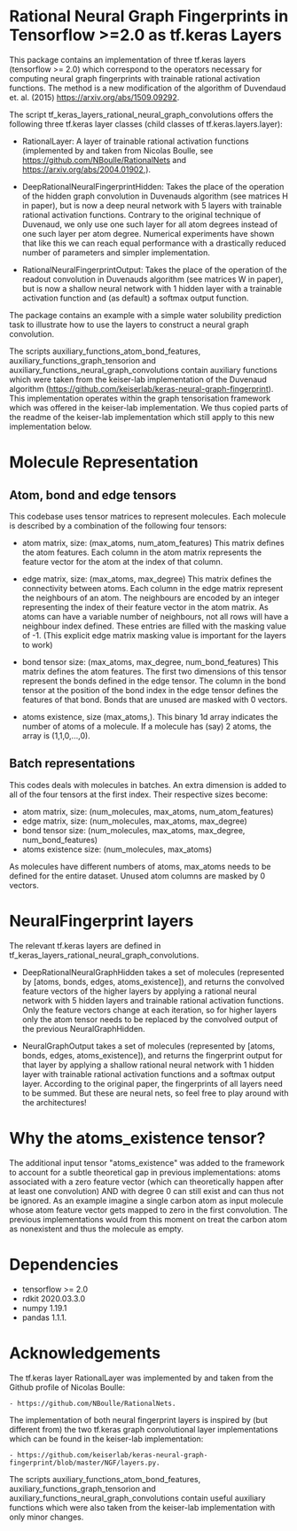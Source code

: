 # Rational Neural Graph Fingerprints in Tensorflow >=2.0 as tf.keras Layers

This package contains an implementation of three tf.keras layers (tensorflow >= 2.0) which correspond to the operators necessary for computing neural graph fingerprints with trainable rational activation functions. The method is a new modification of the algorithm of Duvendaud et. al. (2015) https://arxiv.org/abs/1509.09292.

The script tf_keras_layers_rational_neural_graph_convolutions offers the following three tf.keras layer classes (child classes of tf.keras.layers.layer):

- RationalLayer: A layer of trainable rational activation functions (implemented by and taken from Nicolas Boulle, see https://github.com/NBoulle/RationalNets and https://arxiv.org/abs/2004.01902,).

- DeepRationalNeuralFingerprintHidden: Takes the place of the operation of the hidden graph convolution in Duvenauds algorithm (see matrices H in paper), but is now a deep neural network with 5 layers with trainable rational activation functions. Contrary to the original technique of Duvenaud, we only use one such layer for all atom degrees instead of one such layer per atom degree. Numerical experiments have shown that like this we can reach equal performance with a drastically reduced number of parameters and simpler implementation.

- RationalNeuralFingerprintOutput: Takes the place of the operation of the readout convolution in Duvenauds algorithm (see matrices W in paper), but is now a shallow neural network with 1 hidden layer with a trainable activation function and (as default) a softmax output function.

The package contains an example with a simple water solubility prediction task to illustrate how to use the layers to construct a neural graph convolution.

The scripts auxiliary_functions_atom_bond_features, auxiliary_functions_graph_tensorion and auxiliary_functions_neural_graph_convolutions contain auxiliary functions which were taken from the keiser-lab implementation of the Duvenaud algorithm (https://github.com/keiserlab/keras-neural-graph-fingerprint). This implementation operates within the graph tensorisation framework which was offered in the keiser-lab implementation. We thus copied parts of the readme of the keiser-lab implementation which still apply to this new implementation below.


# Molecule Representation

## Atom, bond and edge tensors

This codebase uses tensor matrices to represent molecules. Each molecule is described by a combination of the following four tensors:

- atom matrix, size: (max_atoms, num_atom_features) This matrix defines the atom features. Each column in the atom matrix represents the feature vector for the atom at the index of that column.

- edge matrix, size: (max_atoms, max_degree) This matrix defines the connectivity between atoms. Each column in the edge matrix represent the neighbours of an atom. The neighbours are encoded by an integer representing the index of their feature vector in the atom matrix. As atoms can have a variable number of neighbours, not all rows will have a neighbour index defined. These entries are filled with the masking value of -1. (This explicit edge matrix masking value is important for the layers to work)

- bond tensor size: (max_atoms, max_degree, num_bond_features) This matrix defines the atom features. The first two dimensions of this tensor represent the bonds defined in the edge tensor. The column in the bond tensor at the position of the bond index in the edge tensor defines the features of that bond. Bonds that are unused are masked with 0 vectors.
    
- atoms existence, size (max_atoms,). This binary 1d array indicates the number of atoms of a molecule. If a molecule has (say) 2 atoms, the array is (1,1,0,...,0).



## Batch representations

This codes deals with molecules in batches. An extra dimension is added to all of the four tensors at the first index. Their respective sizes become:

- atom matrix, size: (num_molecules, max_atoms, num_atom_features)
- edge matrix, size: (num_molecules, max_atoms, max_degree)
- bond tensor size: (num_molecules, max_atoms, max_degree, num_bond_features)
- atoms existence size: (num_molecules, max_atoms)

As molecules have different numbers of atoms, max_atoms needs to be defined for the entire dataset. Unused atom columns are masked by 0 vectors.

# NeuralFingerprint layers

The relevant tf.keras layers are defined in tf_keras_layers_rational_neural_graph_convolutions.

- DeepRationalNeuralGraphHidden takes a set of molecules (represented by [atoms, bonds, edges, atoms_existence]), and returns the convolved feature vectors of the higher layers by applying a rational neural network with 5 hidden layers and trainable rational activation functions. Only the feature vectors change at each iteration, so for higher layers only the atom tensor needs to be replaced by the convolved output of the previous NeuralGraphHidden.

- NeuralGraphOutput takes a set of molecules (represented by [atoms, bonds, edges, atoms_existence]), and returns the fingerprint output for that layer by applying a shallow rational neural network with 1 hidden layer with trainable rational activation functions and a softmax output layer. According to the original paper, the fingerprints of all layers need to be summed. But these are neural nets, so feel free to play around with the architectures!

# Why the atoms_existence tensor?

The additional input tensor "atoms_existence" was added to the framework to account for a subtle theoretical gap in previous implementations: 
atoms associated with a zero feature vector (which can theoretically happen after at least one convolution) AND with degree 0 can still exist and can thus not be ignored. As an example imagine a single carbon atom as input molecule whose atom feature vector gets mapped to zero in the first convolution. The previous implementations would from this moment on treat the carbon atom as nonexistent and thus the molecule as empty.

# Dependencies

- tensorflow >= 2.0
- rdkit 2020.03.3.0 
- numpy 1.19.1 
- pandas 1.1.1.

# Acknowledgements

The tf.keras layer RationalLayer was implemented by and taken from the Github profile of Nicolas Boulle:

    - https://github.com/NBoulle/RationalNets.

The implementation of both neural fingerprint layers is inspired by (but different from) the two tf.keras graph convolutional layer implementations which can be found in the keiser-lab implementation:

    - https://github.com/keiserlab/keras-neural-graph-fingerprint/blob/master/NGF/layers.py.

The scripts auxiliary_functions_atom_bond_features, auxiliary_functions_graph_tensorion and auxiliary_functions_neural_graph_convolutions contain useful auxiliary functions which were also taken from the keiser-lab implementation with only minor changes.
